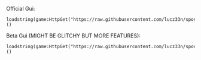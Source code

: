 Official Gui:
```
loadstring(game:HttpGet("https://raw.githubusercontent.com/lucz33n/spongebobsim/main/spongebobautofarm.lua"))()
```

Beta Gui (MIGHT BE GLITCHY BUT MORE FEATURES):
```
loadstring(game:HttpGet("https://raw.githubusercontent.com/lucz33n/spongebobsim/main/spongebobautofarm.lua"))()
```
